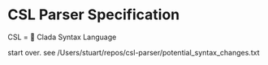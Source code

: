 
# CSL Parser Specification

CSL = 💚 Clada Syntax Language


start over.  see /Users/stuart/repos/csl-parser/potential_syntax_changes.txt